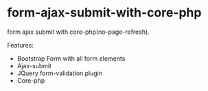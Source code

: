 # form-ajax-submit-with-core-php
form ajax submit with core-php(no-page-refresh). 

Features:
* Bootstrap Form with all form elements
* Ajax-submit
* JQuery form-validation plugin
* Core-php
